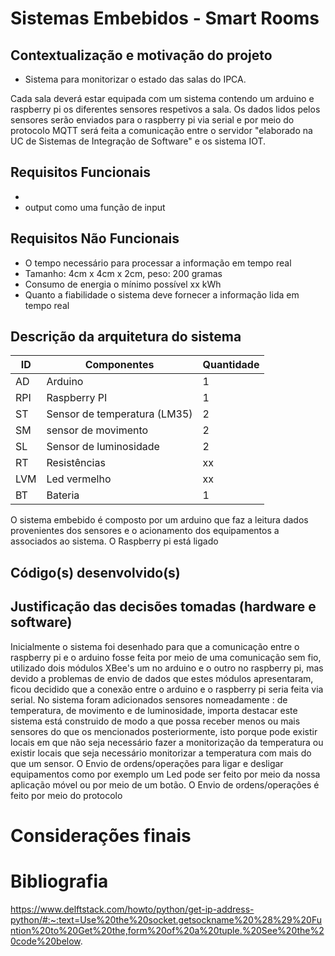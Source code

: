 # Sistemas Embebidos  - Smart Rooms

## Contextualização e motivação do projeto
  - Sistema para monitorizar o estado das salas do IPCA.

Cada sala deverá estar equipada com um sistema contendo um arduino e raspberry pi os diferentes sensores respetivos a sala.
Os dados lidos pelos sensores serão enviados para o raspberry pi via serial e por meio do protocolo MQTT será feita a comunicação entre o servidor "elaborado na UC de Sistemas de Integração de Software" e os sistema IOT.

## Requisitos Funcionais

 - 
 - output como uma função de input 

 ## Requisitos Não Funcionais

  - O tempo necessário para processar a informação em tempo real
  - Tamanho: 4cm x 4cm x 2cm, peso: 200 gramas
  - Consumo de energia o mínimo possível xx kWh
  - Quanto a fiabilidade o sistema deve fornecer a informação lida em tempo real

##  Descrição da arquitetura do sistema 

|ID| Componentes | Quantidade|
|--| ----------- | ---------|
|AD| Arduino     |    1      |
|RPI| Raspberry PI| 1 |
|ST| Sensor de temperatura (LM35)| 2  |
|SM| sensor de movimento| 2  |
|SL| Sensor de luminosidade | 2 |
|RT| Resistências  |   xx  |
|LVM| Led vermelho   |   xx |
|BT| Bateria | 1 |

O sistema embebido é composto por um arduino que faz a leitura dados provenientes dos sensores e o acionamento dos equipamentos a associados ao sistema.
O Raspberry pi está ligado 



## Código(s) desenvolvido(s)


## Justificação das decisões tomadas (hardware e software)

Inicialmente o sistema foi desenhado para que a comunicação entre o raspberry pi e o arduino fosse feita por meio de uma comunicação sem fio, utilizado dois módulos XBee's um no arduino e o outro no raspberry pi, mas devido a problemas de envio de dados que estes módulos apresentaram, ficou decidido que a conexão entre o arduino e o raspberry pi seria feita via serial.
No sistema foram adicionados sensores nomeadamente : de temperatura, de movimento e de luminosidade, importa destacar este sistema está construido de modo a que possa receber menos ou mais sensores do que os mencionados posteriormente, isto porque pode existir locais em que não seja necessário fazer a monitorização da temperatura ou existir locais que seja necessário monitorizar a temperatura com mais do que um sensor.
O Envio de ordens/operações para ligar e desligar equipamentos como por exemplo um Led pode ser feito por meio da nossa aplicação móvel ou por meio de um botão.
O Envio de ordens/operações é feito por meio do protocolo 





# Considerações finais


# Bibliografia

https://www.delftstack.com/howto/python/get-ip-address-python/#:~:text=Use%20the%20socket.getsockname%20%28%29%20Funtion%20to%20Get%20the,form%20of%20a%20tuple.%20See%20the%20code%20below.